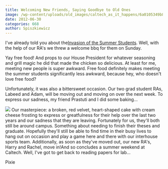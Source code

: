 ```yaml
---
title: Welcoming New Friends, Saying Goodbye to Old Ones
image: /wp-content/uploads/old_images/caltech_as_it_happens/6a0105349b8251970b016767d550f3970b.jpg
date: 2012-06-30
categories: 668
author: Spiszkiewicz
---
```



  I've already told you about the[Invasion of the Summer Students](https://caltech.typepad.com/caltech_as_it_happens/2012/06/i-blog-to-you-today-from-my-desk-in-lab-as-i-wait-for-a-centrifuge-to-become-available-i-and-many-of-the-other-bloggers.html). Well, with the help of our RA's we threw a welcome bbq for them on Sunday.

Yay free food! And props to our House President for whatever seasoning and grill magic he did that made the chicken so delicious. At least for me, meeting new people is super awkward. Free food definitely makes meeting the summer students significantly less awkward, because hey, who doesn't love free food?

  Unfortunately, it was also a bittersweet occasion. Our two grad student RAs, Labeed and Adam, will be moving out and moving on over the next week. To express our sadness, my friend Prastuti and I did some baking...


![](/old_images/caltech_as_it_happens/6a0105349b8251970b017742b06994970d.jpg)
Our masterpiece: a broken, red velvet, heart-shaped cake with cream cheese frosting to express or greatfulness for their help over the last two years and our sadness that they are leaving. Fortunately for us, they'll both still be around campus. Something about needing to finish their theses and graduate. Hopefully they'll still be able to find time in their busy lives to hang out on occasion and play a game here and there with our interhouse sports team. Additionally, as soon as they've moved out, our new RA's, Harry and Rachel, move in!And so concludes a summer weekend at Caltech. Well, I've got to get back to reading papers for lab...

Pixie

